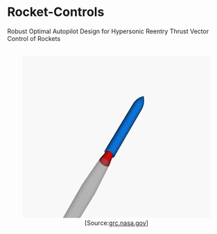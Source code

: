 # Rocket-Controls
Robust Optimal Autopilot Design for Hypersonic Reentry Thrust Vector Control of Rockets
<br />
<br />
<p align="center">
  <img src="Gimbaled_thrust_animation.gif" width="435px" height="375px">
  <br />
  [Source:<a href="https://www.grc.nasa.gov/WWW/K-12/rocket/gimbaled.html">grc.nasa.gov</a>]
</p>
